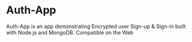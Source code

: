 # Auth-App
Auth-App is an app demonstrating Encrypted user Sign-up &amp; Sign-in built with Node.js and MongoDB. Compatible on the Web
